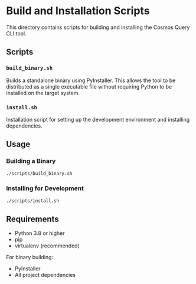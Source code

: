 # Build and Installation Scripts

This directory contains scripts for building and installing the Cosmos Query CLI tool.

## Scripts

### `build_binary.sh`
Builds a standalone binary using PyInstaller. This allows the tool to be distributed as a single executable file without requiring Python to be installed on the target system.

### `install.sh`
Installation script for setting up the development environment and installing dependencies.

## Usage

### Building a Binary
```bash
./scripts/build_binary.sh
```

### Installing for Development
```bash
./scripts/install.sh
```

## Requirements

- Python 3.8 or higher
- pip
- virtualenv (recommended)

For binary building:
- PyInstaller
- All project dependencies
